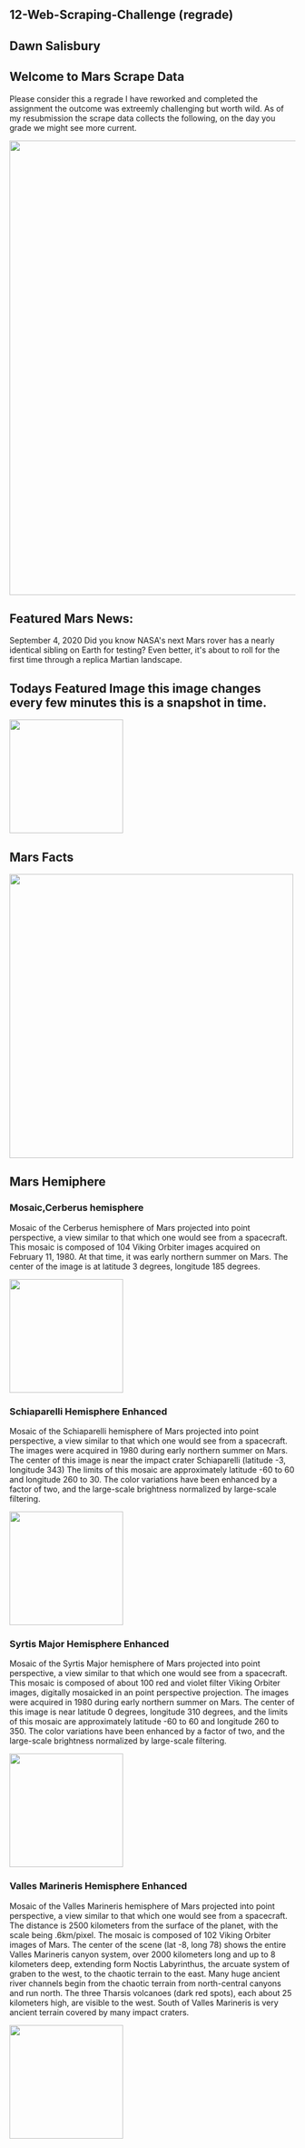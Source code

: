 ## 12-Web-Scraping-Challenge (regrade)

## Dawn Salisbury

## Welcome to Mars Scrape Data

Please consider this a regrade I have reworked and completed the assignment the outcome was extreemly challenging but worth wild.
As of my resubmission the scrape data collects the following, on the day you grade we might see more current. 

<img src="https://github.com/dsalisbury1141/Web-Scraping-Challenge/blob/master/Missions_to_Mars/Images/earth-mars.jpg" width="800">

## Featured Mars News: 
September 4, 2020
Did you know NASA's next Mars rover has a nearly identical sibling on Earth for testing? Even better, it's about to roll for the first time through a replica Martian landscape.

## Todays Featured Image this image changes every few minutes this is a snapshot in time. 
<img src="https://github.com/dsalisbury1141/Web-Scraping-Challenge/blob/master/Missions_to_Mars/Images/todays.jpg" width="200">

## Mars Facts

<img src="https://github.com/dsalisbury1141/Web-Scraping-Challenge/blob/master/Missions_to_Mars/Images/mars_facts.PNG" width="500">

## Mars Hemiphere 

### Mosaic,Cerberus hemisphere
Mosaic of the Cerberus hemisphere of Mars projected into point perspective, a view similar to that which one would see from a spacecraft. This mosaic is composed of 104 Viking Orbiter images acquired on February 11, 1980. At that time, it was early northern summer on Mars. The center of the image is at latitude 3 degrees, longitude 185 degrees.

<img src="https://github.com/dsalisbury1141/Web-Scraping-Challenge/blob/master/Missions_to_Mars/Images/1Cerberus.jpg" width="200">

### Schiaparelli Hemisphere Enhanced
Mosaic of the Schiaparelli hemisphere of Mars projected into point perspective, a view similar to that which one would see from a spacecraft. The images were acquired in 1980 during early northern summer on Mars. The center of this image is near the impact crater Schiaparelli (latitude -3, longitude 343) The limits of this mosaic are approximately latitude -60 to 60 and longitude 260 to 30. The color variations have been enhanced by a factor of two, and the large-scale brightness normalized by large-scale filtering.

<img src="https://github.com/dsalisbury1141/Web-Scraping-Challenge/blob/master/Missions_to_Mars/Images/2schiaparelli_enhanced.jpg" width="200">

### Syrtis Major Hemisphere Enhanced
Mosaic of the Syrtis Major hemisphere of Mars projected into point perspective, a view similar to that which one would see from a spacecraft. This mosaic is composed of about 100 red and violet filter Viking Orbiter images, digitally mosaicked in an point perspective projection. The images were acquired in 1980 during early northern summer on Mars. The center of this image is near latitude 0 degrees, longitude 310 degrees, and the limits of this mosaic are approximately latitude -60 to 60 and longitude 260 to 350. The color variations have been enhanced by a factor of two, and the large-scale brightness normalized by large-scale filtering.  

<img src="https://github.com/dsalisbury1141/Web-Scraping-Challenge/blob/master/Missions_to_Mars/Images/3syrtis_major_enhanced.jpg" width="200">

### Valles Marineris Hemisphere Enhanced
Mosaic of the Valles Marineris hemisphere of Mars projected into point perspective, a view similar to that which one would see from a spacecraft. The distance is 2500 kilometers from the surface of the planet, with the scale being .6km/pixel. The mosaic is composed of 102 Viking Orbiter images of Mars. The center of the scene (lat -8, long 78) shows the entire Valles Marineris canyon system, over 2000 kilometers long and up to 8 kilometers deep, extending form Noctis Labyrinthus, the arcuate system of graben to the west, to the chaotic terrain to the east. Many huge ancient river channels begin from the chaotic terrain from north-central canyons and run north. The three Tharsis volcanoes (dark red spots), each about 25 kilometers high, are visible to the west. South of Valles Marineris is very ancient terrain covered by many impact craters.

<img src="https://github.com/dsalisbury1141/Web-Scraping-Challenge/blob/master/Missions_to_Mars/Images/4valles_marineris_enhanced.jpg" width="200">
